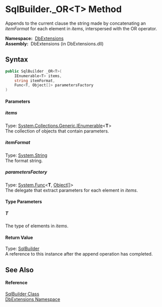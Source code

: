 SqlBuilder._OR&lt;T> Method
===========================
Appends to the current clause the string made by concatenating an *itemFormat* for each element in *items*, interspersed with the OR operator.

  **Namespace:**  [DbExtensions][1]  
  **Assembly:**  DbExtensions (in DbExtensions.dll)

Syntax
------

```csharp
public SqlBuilder _OR<T>(
	IEnumerable<T> items,
	string itemFormat,
	Func<T, Object[]> parametersFactory
)

```

#### Parameters

##### *items*
Type: [System.Collections.Generic.IEnumerable][2]&lt;**T**>  
The collection of objects that contain parameters.

##### *itemFormat*
Type: [System.String][3]  
The format string.

##### *parametersFactory*
Type: [System.Func][4]&lt;**T**, [Object][5][]>  
The delegate that extract parameters for each element in *items*.

#### Type Parameters

##### *T*
The type of elements in *items*.

#### Return Value
Type: [SqlBuilder][6]  
A reference to this instance after the append operation has completed.

See Also
--------

#### Reference
[SqlBuilder Class][6]  
[DbExtensions Namespace][1]  

[1]: ../README.md
[2]: http://msdn.microsoft.com/en-us/library/9eekhta0
[3]: http://msdn.microsoft.com/en-us/library/s1wwdcbf
[4]: http://msdn.microsoft.com/en-us/library/bb549151
[5]: http://msdn.microsoft.com/en-us/library/e5kfa45b
[6]: README.md
